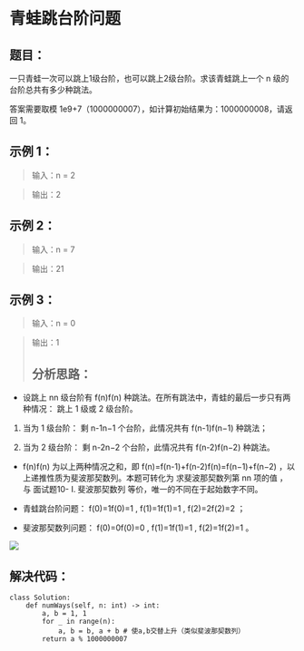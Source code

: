 # 青蛙跳台阶问题 #
## 题目： ##
一只青蛙一次可以跳上1级台阶，也可以跳上2级台阶。求该青蛙跳上一个 n 级的台阶总共有多少种跳法。

答案需要取模 1e9+7（1000000007），如计算初始结果为：1000000008，请返回 1。

## 示例 1： ##



> 输入：n = 2


> 输出：2
## 示例 2： ##



> 输入：n = 7


> 输出：21
## 示例 3： ##



> 输入：n = 0


> 输出：1
> ## 分析思路：  ##


- 设跳上 nn 级台阶有 f(n)f(n) 种跳法。在所有跳法中，青蛙的最后一步只有两种情况： 跳上 1 级或 2 级台阶。


1. 当为 1 级台阶： 剩 n-1n−1 个台阶，此情况共有 f(n-1)f(n−1) 种跳法；


1. 当为 2 级台阶： 剩 n-2n−2 个台阶，此情况共有 f(n-2)f(n−2) 种跳法。


- f(n)f(n) 为以上两种情况之和，即 f(n)=f(n-1)+f(n-2)f(n)=f(n−1)+f(n−2) ，以上递推性质为斐波那契数列。本题可转化为 求斐波那契数列第 nn 项的值 ，与 面试题10- I. 斐波那契数列 等价，唯一的不同在于起始数字不同。


 - 青蛙跳台阶问题： f(0)=1f(0)=1 , f(1)=1f(1)=1 , f(2)=2f(2)=2 ；


 - 斐波那契数列问题： f(0)=0f(0)=0 , f(1)=1f(1)=1 , f(2)=1f(2)=1 。

![](https://pic.leetcode-cn.com/108249e4d62d429f9cd6cab5bbd6afca581ee61c7d762a4c8ea0c62e08e10762-Picture13.png)
## 解决代码： ##
    class Solution:
    	def numWays(self, n: int) -> int:
        	a, b = 1, 1
        	for _ in range(n):
            	a, b = b, a + b # 使a,b交替上升（类似斐波那契数列）
        	return a % 1000000007
